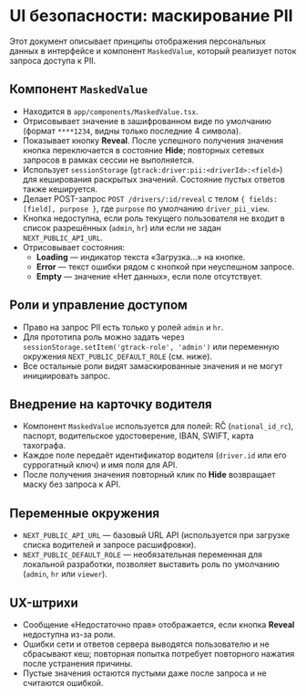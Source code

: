# UI безопасности: маскирование PII

Этот документ описывает принципы отображения персональных данных в интерфейсе и компонент `MaskedValue`, который реализует поток запроса доступа к PII.

## Компонент `MaskedValue`

- Находится в `app/components/MaskedValue.tsx`.
- Отрисовывает значение в зашифрованном виде по умолчанию (формат `****1234`, видны только последние 4 символа).
- Показывает кнопку **Reveal**. После успешного получения значения кнопка переключается в состояние **Hide**; повторных сетевых запросов в рамках сессии не выполняется.
- Использует `sessionStorage` (`gtrack:driver:pii:<driverId>:<field>`) для кеширования раскрытых значений. Состояние пустых ответов также кешируется.
- Делает POST-запрос `POST /drivers/:id/reveal` с телом `{ fields: [field], purpose }`, где `purpose` по умолчанию `driver_pii_view`.
- Кнопка недоступна, если роль текущего пользователя не входит в список разрешённых (`admin`, `hr`) или если не задан `NEXT_PUBLIC_API_URL`.
- Отрисовывает состояния:
  - **Loading** — индикатор текста «Загрузка…» на кнопке.
  - **Error** — текст ошибки рядом с кнопкой при неуспешном запросе.
  - **Empty** — значение «Нет данных», если поле отсутствует.

## Роли и управление доступом

- Право на запрос PII есть только у ролей `admin` и `hr`.
- Для прототипа роль можно задать через `sessionStorage.setItem('gtrack-role', 'admin')` или переменную окружения `NEXT_PUBLIC_DEFAULT_ROLE` (см. ниже).
- Все остальные роли видят замаскированные значения и не могут инициировать запрос.

## Внедрение на карточку водителя

- Компонент `MaskedValue` используется для полей: RČ (`national_id_rc`), паспорт, водительское удостоверение, IBAN, SWIFT, карта тахографа.
- Каждое поле передаёт идентификатор водителя (`driver.id` или его суррогатный ключ) и имя поля для API.
- После получения значения повторный клик по **Hide** возвращает маску без запроса к API.

## Переменные окружения

- `NEXT_PUBLIC_API_URL` — базовый URL API (используется при загрузке списка водителей и запросе расшифровки).
- `NEXT_PUBLIC_DEFAULT_ROLE` — необязательная переменная для локальной разработки, позволяет выставить роль по умолчанию (`admin`, `hr` или `viewer`).

## UX-штрихи

- Сообщение «Недостаточно прав» отображается, если кнопка **Reveal** недоступна из-за роли.
- Ошибки сети и ответов сервера выводятся пользователю и не сбрасывают кеш; повторная попытка потребует повторного нажатия после устранения причины.
- Пустые значения остаются пустыми даже после запроса и не считаются ошибкой.
